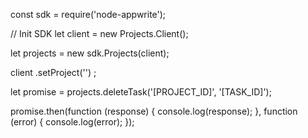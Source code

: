 const sdk = require('node-appwrite');

// Init SDK
let client = new Projects.Client();

let projects = new sdk.Projects(client);

client
    .setProject('')
;

let promise = projects.deleteTask('[PROJECT_ID]', '[TASK_ID]');

promise.then(function (response) {
    console.log(response);
}, function (error) {
    console.log(error);
});